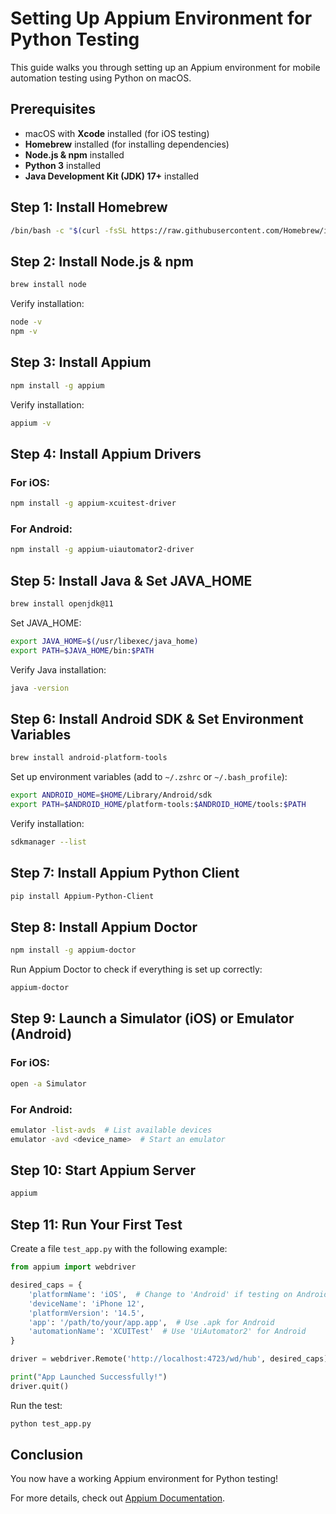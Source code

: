 # Setting Up Appium Environment for Python Testing

This guide walks you through setting up an Appium environment for mobile automation testing using Python on macOS.

## Prerequisites
- macOS with **Xcode** installed (for iOS testing)
- **Homebrew** installed (for installing dependencies)
- **Node.js & npm** installed
- **Python 3** installed
- **Java Development Kit (JDK) 17+** installed

## Step 1: Install Homebrew
```bash
/bin/bash -c "$(curl -fsSL https://raw.githubusercontent.com/Homebrew/install/HEAD/install.sh)"
```

## Step 2: Install Node.js & npm
```bash
brew install node
```
Verify installation:
```bash
node -v
npm -v
```

## Step 3: Install Appium
```bash
npm install -g appium
```
Verify installation:
```bash
appium -v
```

## Step 4: Install Appium Drivers
### For iOS:
```bash
npm install -g appium-xcuitest-driver
```
### For Android:
```bash
npm install -g appium-uiautomator2-driver
```

## Step 5: Install Java & Set JAVA_HOME
```bash
brew install openjdk@11
```
Set JAVA_HOME:
```bash
export JAVA_HOME=$(/usr/libexec/java_home)
export PATH=$JAVA_HOME/bin:$PATH
```
Verify Java installation:
```bash
java -version
```

## Step 6: Install Android SDK & Set Environment Variables
```bash
brew install android-platform-tools
```
Set up environment variables (add to `~/.zshrc` or `~/.bash_profile`):
```bash
export ANDROID_HOME=$HOME/Library/Android/sdk
export PATH=$ANDROID_HOME/platform-tools:$ANDROID_HOME/tools:$PATH
```
Verify installation:
```bash
sdkmanager --list
```

## Step 7: Install Appium Python Client
```bash
pip install Appium-Python-Client
```

## Step 8: Install Appium Doctor
```bash
npm install -g appium-doctor
```
Run Appium Doctor to check if everything is set up correctly:
```bash
appium-doctor
```

## Step 9: Launch a Simulator (iOS) or Emulator (Android)
### For iOS:
```bash
open -a Simulator
```
### For Android:
```bash
emulator -list-avds  # List available devices
emulator -avd <device_name>  # Start an emulator
```

## Step 10: Start Appium Server
```bash
appium
```

## Step 11: Run Your First Test
Create a file `test_app.py` with the following example:
```python
from appium import webdriver

desired_caps = {
    'platformName': 'iOS',  # Change to 'Android' if testing on Android
    'deviceName': 'iPhone 12',
    'platformVersion': '14.5',
    'app': '/path/to/your/app.app',  # Use .apk for Android
    'automationName': 'XCUITest'  # Use 'UiAutomator2' for Android
}

driver = webdriver.Remote('http://localhost:4723/wd/hub', desired_caps)

print("App Launched Successfully!")
driver.quit()
```
Run the test:
```bash
python test_app.py
```

## Conclusion
You now have a working Appium environment for Python testing!

For more details, check out [Appium Documentation](https://appium.io/docs/en/about-appium/overview/).

